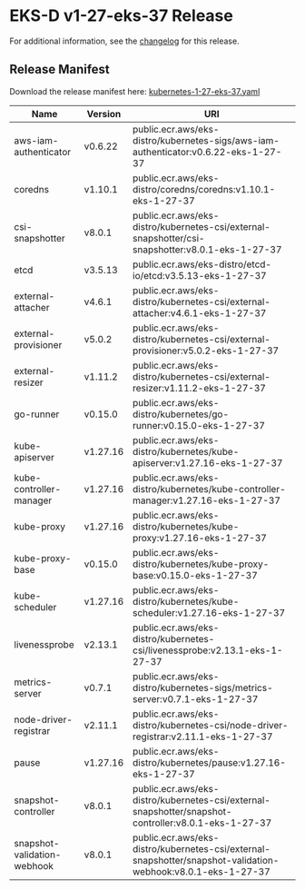 # EKS-D v1-27-eks-37 Release

For additional information, see the [changelog](CHANGELOG-v1-27-eks-37.md) for this release.

## Release Manifest

Download the release manifest here: [kubernetes-1-27-eks-37.yaml](https://distro.eks.amazonaws.com/kubernetes-1-27/kubernetes-1-27-eks-37.yaml)

| Name | Version | URI |
|------|---------|-----|
| aws-iam-authenticator | v0.6.22 | public.ecr.aws/eks-distro/kubernetes-sigs/aws-iam-authenticator:v0.6.22-eks-1-27-37 |
| coredns | v1.10.1 | public.ecr.aws/eks-distro/coredns/coredns:v1.10.1-eks-1-27-37 |
| csi-snapshotter | v8.0.1 | public.ecr.aws/eks-distro/kubernetes-csi/external-snapshotter/csi-snapshotter:v8.0.1-eks-1-27-37 |
| etcd | v3.5.13 | public.ecr.aws/eks-distro/etcd-io/etcd:v3.5.13-eks-1-27-37 |
| external-attacher | v4.6.1 | public.ecr.aws/eks-distro/kubernetes-csi/external-attacher:v4.6.1-eks-1-27-37 |
| external-provisioner | v5.0.2 | public.ecr.aws/eks-distro/kubernetes-csi/external-provisioner:v5.0.2-eks-1-27-37 |
| external-resizer | v1.11.2 | public.ecr.aws/eks-distro/kubernetes-csi/external-resizer:v1.11.2-eks-1-27-37 |
| go-runner | v0.15.0 | public.ecr.aws/eks-distro/kubernetes/go-runner:v0.15.0-eks-1-27-37 |
| kube-apiserver | v1.27.16 | public.ecr.aws/eks-distro/kubernetes/kube-apiserver:v1.27.16-eks-1-27-37 |
| kube-controller-manager | v1.27.16 | public.ecr.aws/eks-distro/kubernetes/kube-controller-manager:v1.27.16-eks-1-27-37 |
| kube-proxy | v1.27.16 | public.ecr.aws/eks-distro/kubernetes/kube-proxy:v1.27.16-eks-1-27-37 |
| kube-proxy-base | v0.15.0 | public.ecr.aws/eks-distro/kubernetes/kube-proxy-base:v0.15.0-eks-1-27-37 |
| kube-scheduler | v1.27.16 | public.ecr.aws/eks-distro/kubernetes/kube-scheduler:v1.27.16-eks-1-27-37 |
| livenessprobe | v2.13.1 | public.ecr.aws/eks-distro/kubernetes-csi/livenessprobe:v2.13.1-eks-1-27-37 |
| metrics-server | v0.7.1 | public.ecr.aws/eks-distro/kubernetes-sigs/metrics-server:v0.7.1-eks-1-27-37 |
| node-driver-registrar | v2.11.1 | public.ecr.aws/eks-distro/kubernetes-csi/node-driver-registrar:v2.11.1-eks-1-27-37 |
| pause | v1.27.16 | public.ecr.aws/eks-distro/kubernetes/pause:v1.27.16-eks-1-27-37 |
| snapshot-controller | v8.0.1 | public.ecr.aws/eks-distro/kubernetes-csi/external-snapshotter/snapshot-controller:v8.0.1-eks-1-27-37 |
| snapshot-validation-webhook | v8.0.1 | public.ecr.aws/eks-distro/kubernetes-csi/external-snapshotter/snapshot-validation-webhook:v8.0.1-eks-1-27-37 |
